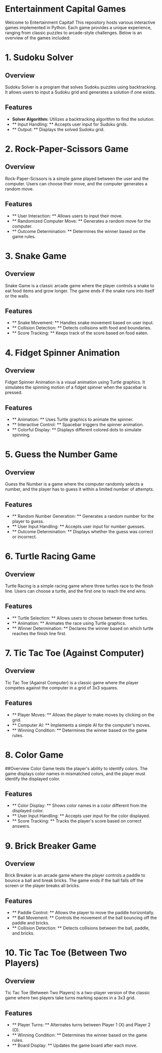 # Entertainment Capital Games
Welcome to Entertainment Capital! This repository hosts various interactive games implemented in Python. Each game provides a unique experience, ranging from classic puzzles to arcade-style challenges. Below is an overview of the games included:

# 1. Sudoku Solver
## Overview
Sudoku Solver is a program that solves Sudoku puzzles using backtracking. It allows users to input a Sudoku grid and generates a solution if one exists.
## Features
- **Solver Algorithm:** Utilizes a backtracking algorithm to find the solution.
- ** Input Handling: ** Accepts user input for Sudoku grids.
- ** Output: ** Displays the solved Sudoku grid.

# 2. Rock-Paper-Scissors Game
## Overview
Rock-Paper-Scissors is a simple game played between the user and the computer. Users can choose their move, and the computer generates a random move.
## Features
- ** User Interaction: ** Allows users to input their move.
- ** Randomized Computer Move: ** Generates a random move for the computer.
- ** Outcome Determination: ** Determines the winner based on the game rules.

# 3. Snake Game
## Overview
Snake Game is a classic arcade game where the player controls a snake to eat food items and grow longer. The game ends if the snake runs into itself or the walls.
## Features
- ** Snake Movement: ** Handles snake movement based on user input.
- ** Collision Detection: ** Detects collisions with food and boundaries.
- ** Score Tracking: ** Keeps track of the score based on food eaten.

# 4. Fidget Spinner Animation
## Overview
Fidget Spinner Animation is a visual animation using Turtle graphics. It simulates the spinning motion of a fidget spinner when the spacebar is pressed.
## Features
- ** Animation: ** Uses Turtle graphics to animate the spinner.
- ** Interactive Control: ** Spacebar triggers the spinner animation.
- ** Colorful Display: ** Displays different colored dots to simulate spinning.

# 5. Guess the Number Game
## Overview
Guess the Number is a game where the computer randomly selects a number, and the player has to guess it within a limited number of attempts.
## Features
- ** Random Number Generation: ** Generates a random number for the player to guess.
- ** User Input Handling: ** Accepts user input for number guesses.
- ** Outcome Determination: ** Displays whether the guess was correct or incorrect.

# 6. Turtle Racing Game
## Overview
Turtle Racing is a simple racing game where three turtles race to the finish line. Users can choose a turtle, and the first one to reach the end wins.
## Features
- ** Turtle Selection: ** Allows users to choose between three turtles.
- ** Animation: ** Animates the race using Turtle graphics.
- ** Winner Determination: ** Declares the winner based on which turtle reaches the finish line first.

# 7. Tic Tac Toe (Against Computer)
## Overview
Tic Tac Toe (Against Computer) is a classic game where the player competes against the computer in a grid of 3x3 squares.
## Features
- ** Player Moves: ** Allows the player to make moves by clicking on the grid.
- ** Computer AI: ** Implements a simple AI for the computer's moves.
- ** Winning Condition: ** Determines the winner based on the game rules.

# 8. Color Game
##Overview
Color Game tests the player's ability to identify colors. The game displays color names in mismatched colors, and the player must identify the displayed color.
## Features
- ** Color Display: ** Shows color names in a color different from the displayed color.
- ** User Input Handling: ** Accepts user input for the color displayed.
- ** Score Tracking: ** Tracks the player's score based on correct answers.

# 9. Brick Breaker Game
## Overview
Brick Breaker is an arcade game where the player controls a paddle to bounce a ball and break bricks. The game ends if the ball falls off the screen or the player breaks all bricks.
## Features
- ** Paddle Control: ** Allows the player to move the paddle horizontally.
- ** Ball Movement: ** Controls the movement of the ball bouncing off the paddle and bricks.
- ** Collision Detection: ** Detects collisions between the ball, paddle, and bricks.

# 10. Tic Tac Toe (Between Two Players)
## Overview
Tic Tac Toe (Between Two Players) is a two-player version of the classic game where two players take turns marking spaces in a 3x3 grid.
## Features
- ** Player Turns: ** Alternates turns between Player 1 (X) and Player 2 (O).
- ** Winning Condition: ** Determines the winner based on the game rules.
- ** Board Display: ** Updates the game board after each move.


